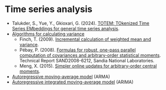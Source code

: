 # Time series analysis

-   Talukder, S., Yue, Y., Gkioxari, G. (2024). [TOTEM: TOkenized Time Series EMbeddings for general time series analysis](https://arxiv.org/abs/2402.16412).
-   [Algorithms for calculating variance](https://en.wikipedia.org/wiki/Algorithms_for_calculating_variance)
    -   Finch, T. (2009). [Incremental calculation of weighted mean and variance](https://citeseerx.ist.psu.edu/document?repid=rep1&type=pdf&doi=5f77d0594f66e49cc0e8c2b8177ead33b7137183).
    -   P&eacute;bay, P. (2008). [Formulas for robust, one-pass parallel computation of covariances and arbitrary-order statistical moments](https://www.osti.gov/servlets/purl/1028931). Technical Report SAND2008-6212, Sandia National Laboratories.
    -   Meng, X. (2015). [Simpler online updates for arbitrary-order central moments](https://arxiv.org/abs/1510.04923).
-   [Autoregressive moving-average model](https://en.wikipedia.org/wiki/Autoregressive_moving-average_model) (ARMA)
-   [Autoregressive integrated moving-average model](Autoregressive_integrated_moving_average) (ARIMA)

